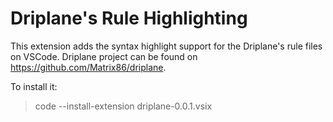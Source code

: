 # Driplane's Rule Highlighting

This extension adds the syntax highlight support for the Driplane's rule files on VSCode. 
Driplane project can be found on https://github.com/Matrix86/driplane.

To install it:
> code --install-extension driplane-0.0.1.vsix